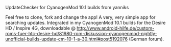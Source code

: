UpdateChecker for CyanogenMod 10.1 builds from yanniks

Feel free to clone, fork and change the app! A very, very simple app for searching updates. Integrated in my CyanogenMod 10.1 builds for the Desire HD / Inspire 4G, downloadable @ http://www.android-hilfe.de/custom-roms-fuer-htc-desire-hd/81980-rom-diskussion-cyanogenmod-nightly-unofficial-builds-update-cm-10-1-a-30.html#post5192076 (German forum).